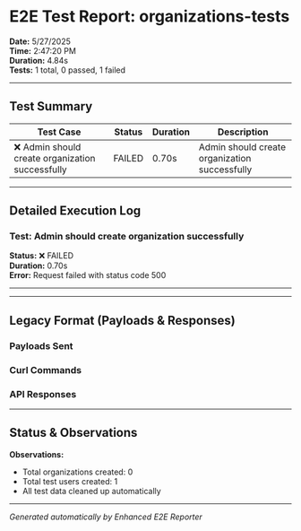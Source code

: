 # E2E Test Report: organizations-tests

**Date:** 5/27/2025  
**Time:** 2:47:20 PM  
**Duration:** 4.84s  
**Tests:** 1 total, 0 passed, 1 failed  

---

## Test Summary

| Test Case | Status | Duration | Description |
|-----------|--------|----------|-------------|
| ❌ Admin should create organization successfully | FAILED | 0.70s | Admin should create organization successfully |


---

## Detailed Execution Log

### Test: Admin should create organization successfully
**Status:** ❌ FAILED  
**Duration:** 0.70s  
**Error:** Request failed with status code 500  

---



---

## Legacy Format (Payloads & Responses)

### Payloads Sent


### Curl Commands


### API Responses


---

## Status & Observations



**Observations:**
- Total organizations created: 0
- Total test users created: 1
- All test data cleaned up automatically

---
*Generated automatically by Enhanced E2E Reporter*
